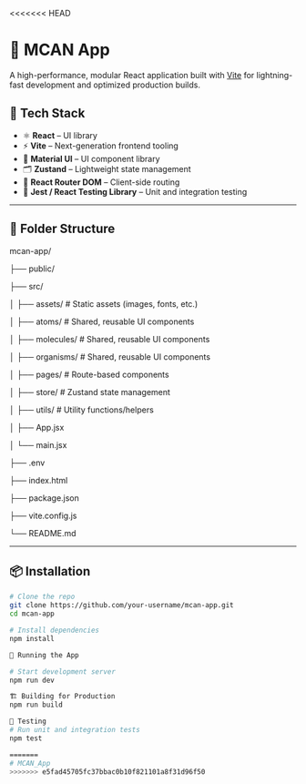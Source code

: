 <<<<<<< HEAD
# 📱 MCAN App

A high-performance, modular React application built with [Vite](https://vitejs.dev/) for lightning-fast development and optimized production builds.

## 🚀 Tech Stack

- ⚛️ **React** – UI library
- ⚡ **Vite** – Next-generation frontend tooling
- 🎨 **Material UI** – UI component library
- 🗂️ **Zustand** – Lightweight state management
- 🔁 **React Router DOM** – Client-side routing
- 🧪 **Jest / React Testing Library** – Unit and integration testing

---

## 📂 Folder Structure

mcan-app/

├── public/

├── src/

│ ├── assets/ # Static assets (images, fonts, etc.)

│ ├── atoms/ # Shared, reusable UI components

│ ├── molecules/ # Shared, reusable UI components

│ ├── organisms/ # Shared, reusable UI components

│ ├── pages/ # Route-based components

│ ├── store/ # Zustand state management

│ ├── utils/ # Utility functions/helpers

│ ├── App.jsx

│ └── main.jsx

├── .env

├── index.html

├── package.json

├── vite.config.js

└── README.md


---

## 📦 Installation

```bash
# Clone the repo
git clone https://github.com/your-username/mcan-app.git
cd mcan-app

# Install dependencies
npm install

🧪 Running the App

# Start development server
npm run dev

🏗️ Building for Production
npm run build

🧪 Testing
# Run unit and integration tests
npm test

=======
# MCAN_App
>>>>>>> e5fad45705fc37bbac0b10f821101a8f31d96f50
